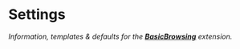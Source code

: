 
# Settings

*Information, templates & defaults for the **[BasicBrowsing]** extension.*

<br>











<br>


<!----------------------------------------------------------------------------->

[BasicBrowsing]: https://github.com/BasicBrowsing